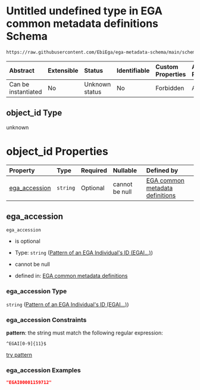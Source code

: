 # Untitled undefined type in EGA common metadata definitions Schema

```txt
https://raw.githubusercontent.com/EbiEga/ega-metadata-schema/main/schemas/EGA.common-definitions.json#/definitions/object-id-and-object-type-check/anyOf/11/properties/object_id
```



| Abstract            | Extensible | Status         | Identifiable | Custom Properties | Additional Properties | Access Restrictions | Defined In                                                                                           |
| :------------------ | :--------- | :------------- | :----------- | :---------------- | :-------------------- | :------------------ | :--------------------------------------------------------------------------------------------------- |
| Can be instantiated | No         | Unknown status | No           | Forbidden         | Allowed               | none                | [EGA.common-definitions.json\*](../../../schemas/EGA.common-definitions.json "open original schema") |

## object\_id Type

unknown

# object\_id Properties

| Property                         | Type     | Required | Nullable       | Defined by                                                                                                                                                                                                                                                                                                                                                                                                                                                    |
| :------------------------------- | :------- | :------- | :------------- | :------------------------------------------------------------------------------------------------------------------------------------------------------------------------------------------------------------------------------------------------------------------------------------------------------------------------------------------------------------------------------------------------------------------------------------------------------------ |
| [ega\_accession](#ega_accession) | `string` | Optional | cannot be null | [EGA common metadata definitions](ega-12-definitions-check-that-the-object_ids-accession-pattern-and-object_type-match-anyof-individual-object_id-and-object_type-check-properties-object_id-properties-pattern-of-an-ega-individuals-id-egai.md "https://raw.githubusercontent.com/EbiEga/ega-metadata-schema/main/schemas/EGA.common-definitions.json#/definitions/object-id-and-object-type-check/anyOf/11/properties/object_id/properties/ega_accession") |

## ega\_accession



`ega_accession`

*   is optional

*   Type: `string` ([Pattern of an EGA Individual's ID (EGAI...)](ega-12-definitions-check-that-the-object_ids-accession-pattern-and-object_type-match-anyof-individual-object_id-and-object_type-check-properties-object_id-properties-pattern-of-an-ega-individuals-id-egai.md))

*   cannot be null

*   defined in: [EGA common metadata definitions](ega-12-definitions-check-that-the-object_ids-accession-pattern-and-object_type-match-anyof-individual-object_id-and-object_type-check-properties-object_id-properties-pattern-of-an-ega-individuals-id-egai.md "https://raw.githubusercontent.com/EbiEga/ega-metadata-schema/main/schemas/EGA.common-definitions.json#/definitions/object-id-and-object-type-check/anyOf/11/properties/object_id/properties/ega_accession")

### ega\_accession Type

`string` ([Pattern of an EGA Individual's ID (EGAI...)](ega-12-definitions-check-that-the-object_ids-accession-pattern-and-object_type-match-anyof-individual-object_id-and-object_type-check-properties-object_id-properties-pattern-of-an-ega-individuals-id-egai.md))

### ega\_accession Constraints

**pattern**: the string must match the following regular expression:&#x20;

```regexp
^EGAI[0-9]{11}$
```

[try pattern](https://regexr.com/?expression=%5EEGAI%5B0-9%5D%7B11%7D%24 "try regular expression with regexr.com")

### ega\_accession Examples

```json
"EGAI00001159712"
```
